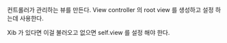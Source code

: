 컨트롤러가 관리하는 뷰를 만든다. 
View controller 의 root view 를 생성하고 설정 하는데 사용한다. 

Xib 가 있다면 이걸 불러오고 없으면 self.view 를 설정 해야 한다. 